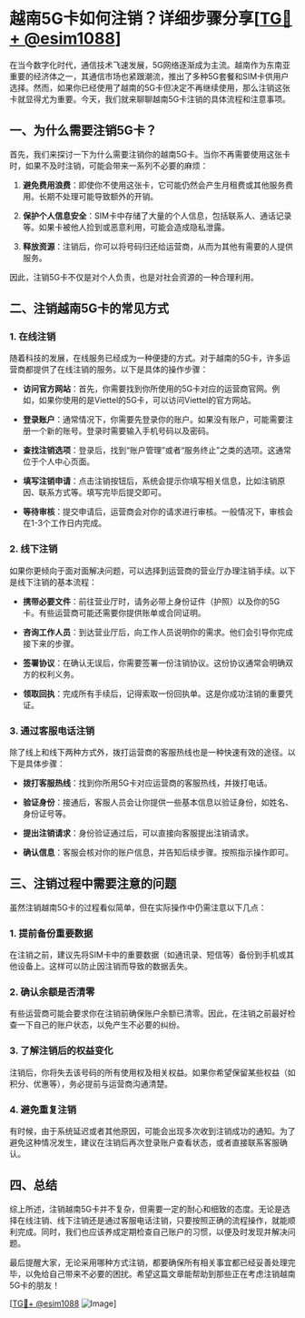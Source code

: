 # 越南5G卡如何注销？详细步骤分享[[TG💪+ @esim1088](https://t.me/s/esim1088)]

在当今数字化时代，通信技术飞速发展，5G网络逐渐成为主流。越南作为东南亚重要的经济体之一，其通信市场也紧跟潮流，推出了多种5G套餐和SIM卡供用户选择。然而，如果你已经使用了越南的5G卡但决定不再继续使用，那么注销这张卡就显得尤为重要。今天，我们就来聊聊越南5G卡注销的具体流程和注意事项。

## 一、为什么需要注销5G卡？

首先，我们来探讨一下为什么需要注销你的越南5G卡。当你不再需要使用这张卡时，如果不及时注销，可能会带来一系列不必要的麻烦：

1. **避免费用浪费**：即使你不使用这张卡，它可能仍然会产生月租费或其他服务费用。长期不处理可能导致额外的开销。
   
2. **保护个人信息安全**：SIM卡中存储了大量的个人信息，包括联系人、通话记录等。如果卡被他人捡到或恶意利用，可能会造成隐私泄露。

3. **释放资源**：注销后，你可以将号码归还给运营商，从而为其他有需要的人提供服务。

因此，注销5G卡不仅是对个人负责，也是对社会资源的一种合理利用。

## 二、注销越南5G卡的常见方式

### 1. 在线注销

随着科技的发展，在线服务已经成为一种便捷的方式。对于越南的5G卡，许多运营商都提供了在线注销的服务。以下是具体的操作步骤：

- **访问官方网站**：首先，你需要找到你所使用的5G卡对应的运营商官网。例如，如果你使用的是Viettel的5G卡，可以访问Viettel的官方网站。
  
- **登录账户**：通常情况下，你需要先登录你的账户。如果没有账户，可能需要注册一个新的账号。登录时需要输入手机号码以及密码。

- **查找注销选项**：登录后，找到“账户管理”或者“服务终止”之类的选项。这通常位于个人中心页面。

- **填写注销申请**：点击注销按钮后，系统会提示你填写相关信息，比如注销原因、联系方式等。填写完毕后提交即可。

- **等待审核**：提交申请后，运营商会对你的请求进行审核。一般情况下，审核会在1-3个工作日内完成。

### 2. 线下注销

如果你更倾向于面对面解决问题，可以选择到运营商的营业厅办理注销手续。以下是线下注销的基本流程：

- **携带必要文件**：前往营业厅时，请务必带上身份证件（护照）以及你的5G卡。有些运营商可能还需要你提供账单或合同证明。

- **咨询工作人员**：到达营业厅后，向工作人员说明你的需求。他们会引导你完成接下来的步骤。

- **签署协议**：在确认无误后，你需要签署一份注销协议。这份协议通常会明确双方的权利义务。

- **领取回执**：完成所有手续后，记得索取一份回执单。这是你成功注销的重要凭证。

### 3. 通过客服电话注销

除了线上和线下两种方式外，拨打运营商的客服热线也是一种快速有效的途径。以下是具体步骤：

- **拨打客服热线**：找到你所用5G卡对应运营商的客服热线，并拨打电话。

- **验证身份**：接通后，客服人员会让你提供一些基本信息以验证身份，如姓名、身份证号等。

- **提出注销请求**：身份验证通过后，可以直接向客服提出注销请求。

- **确认信息**：客服会核对你的账户信息，并告知后续步骤。按照指示操作即可。

## 三、注销过程中需要注意的问题

虽然注销越南5G卡的过程看似简单，但在实际操作中仍需注意以下几点：

### 1. 提前备份重要数据

在注销之前，建议先将SIM卡中的重要数据（如通讯录、短信等）备份到手机或其他设备上。这样可以防止因注销而导致的数据丢失。

### 2. 确认余额是否清零

有些运营商可能会要求你在注销前确保账户余额已清零。因此，在注销之前最好检查一下自己的账户状态，以免产生不必要的纠纷。

### 3. 了解注销后的权益变化

注销后，你将失去该号码的所有使用权及相关权益。如果你希望保留某些权益（如积分、优惠等），务必提前与运营商沟通清楚。

### 4. 避免重复注销

有时候，由于系统延迟或者其他原因，可能会出现多次收到注销成功的通知。为了避免这种情况发生，建议在注销后再次登录账户查看状态，或者直接联系客服确认。

## 四、总结

综上所述，注销越南5G卡并不复杂，但需要一定的耐心和细致的态度。无论是选择在线注销、线下注销还是通过客服电话注销，只要按照正确的流程操作，就能顺利完成。同时，我们也应该养成定期检查自己账户的习惯，以便及时发现并解决问题。

最后提醒大家，无论采用哪种方式注销，都要确保所有相关事宜都已经妥善处理完毕，以免给自己带来不必要的困扰。希望这篇文章能帮助到那些正在考虑注销越南5G卡的朋友！

[[TG💪+ @esim1088](https://t.me/s/esim1088) ![Image](https://i.postimg.cc/4NQfJmqS/Snipaste-2025-05-13-00-14-12.png)]